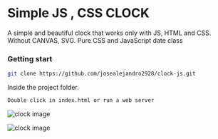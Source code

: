 # Simple JS , CSS CLOCK


A simple and beautiful clock that works only with JS, HTML and CSS. Without CANVAS, SVG. Pure CSS and JavaScript date class


### Getting start

```sh
git clone https://github.com/josealejandro2928/clock-js.git
```
Inside the project folder.
```sh
Double click in index.html or run a web server
```

![clock image](https://havanatursa.com/assets/images/npm/clock-js-1.jpeg)

![clock image](https://havanatursa.com/assets/images/npm/clock-js-2.jpeg)
